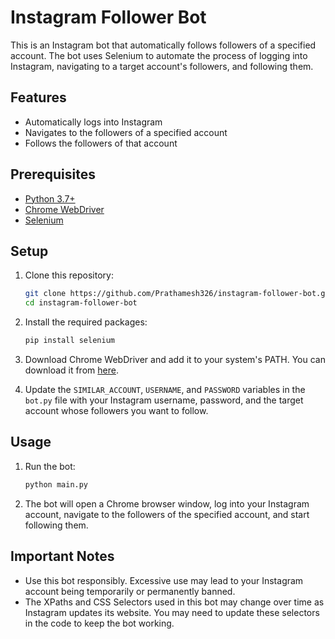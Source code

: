 # Instagram Follower Bot

This is an Instagram bot that automatically follows followers of a specified account. The bot uses Selenium to automate the process of logging into Instagram, navigating to a target account's followers, and following them.

## Features

- Automatically logs into Instagram
- Navigates to the followers of a specified account
- Follows the followers of that account

## Prerequisites

- [Python 3.7+](https://www.python.org/downloads/)
- [Chrome WebDriver](https://sites.google.com/a/chromium.org/chromedriver/downloads)
- [Selenium](https://pypi.org/project/selenium/)

## Setup

1. Clone this repository:

    ```sh
    git clone https://github.com/Prathamesh326/instagram-follower-bot.git
    cd instagram-follower-bot
    ```

2. Install the required packages:

    ```sh
    pip install selenium
    ```

3. Download Chrome WebDriver and add it to your system's PATH. You can download it from [here](https://sites.google.com/a/chromium.org/chromedriver/downloads).

4. Update the `SIMILAR_ACCOUNT`, `USERNAME`, and `PASSWORD` variables in the `bot.py` file with your Instagram username, password, and the target account whose followers you want to follow.

## Usage

1. Run the bot:

    ```sh
    python main.py
    ```

2. The bot will open a Chrome browser window, log into your Instagram account, navigate to the followers of the specified account, and start following them.

## Important Notes

- Use this bot responsibly. Excessive use may lead to your Instagram account being temporarily or permanently banned.
- The XPaths and CSS Selectors used in this bot may change over time as Instagram updates its website. You may need to update these selectors in the code to keep the bot working.
